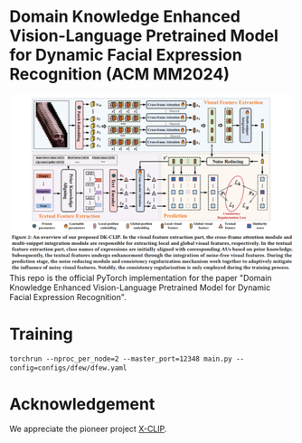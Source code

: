 # Domain Knowledge Enhanced Vision-Language Pretrained Model for Dynamic Facial Expression Recognition (ACM MM2024)
![image](Framework.png)
This repo is the official PyTorch implementation for the paper "Domain Knowledge Enhanced Vision-Language Pretrained Model for Dynamic Facial Expression Recognition".

# Training
```
torchrun --nproc_per_node=2 --master_port=12348 main.py --config=configs/dfew/dfew.yaml
```

# Acknowledgement
We appreciate the pioneer project [X-CLIP](https://github.com/microsoft/VideoX/tree/master/X-CLIP).
